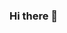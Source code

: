 ### Hi there 👋

<!--
**bengih/bengih** is a ✨ _special_ ✨ repository because its `README.md` (this file) appears on your GitHub profile.

Here are some ideas to get you started:

- 🌱 I’m currently learning Java,Data structures II etc..
- 👯 I’m looking to collaborate on smaller projects that welcome the less experienced, interested in desktop software development,c++
- 📫 How to reach me: e-mail
- 😄 Pronouns:he/him 
-->
